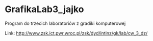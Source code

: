 # GrafikaLab3_jajko
Program do trzecich laboratoriów z gradiki komputerowej

Link: http://www.zsk.ict.pwr.wroc.pl/zsk/dyd/intinz/gk/lab/cw_3_dz/
